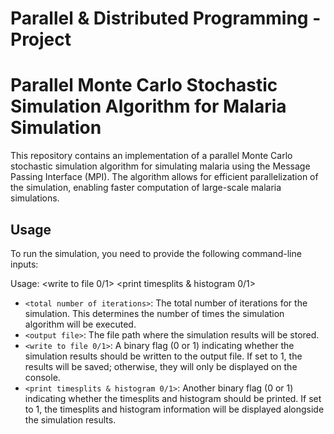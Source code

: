 # Parallel & Distributed Programming - Project
# Parallel Monte Carlo Stochastic Simulation Algorithm for Malaria Simulation

This repository contains an implementation of a parallel Monte Carlo stochastic simulation algorithm for simulating malaria using the Message Passing Interface (MPI). The algorithm allows for efficient parallelization of the simulation, enabling faster computation of large-scale malaria simulations.

## Usage

To run the simulation, you need to provide the following command-line inputs:

Usage: <total number of iterations> <output file> <write to file 0/1> <print timesplits & histogram 0/1>
  
 - `<total number of iterations>`: The total number of iterations for the simulation. This determines the number of times the simulation algorithm will be executed.
- `<output file>`: The file path where the simulation results will be stored.
- `<write to file 0/1>`: A binary flag (0 or 1) indicating whether the simulation results should be written to the output file. If set to 1, the results will be saved; otherwise, they will only be displayed on the console.
- `<print timesplits & histogram 0/1>`: Another binary flag (0 or 1) indicating whether the timesplits and histogram should be printed. If set to 1, the timesplits and histogram information will be displayed alongside the simulation results.

